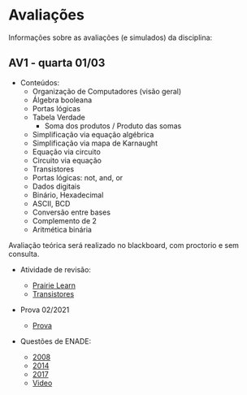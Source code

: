 # Avaliações

Informações sobre as avaliações (e simulados) da disciplina:

<!--
## AV4 - AF - sexta 02/12

Avaliação prática individual a ser realizada no SSD Linux. 

A avaliação será distribuída via github classroom (link estará no blakcboard) e o envio deve ser feito via ele.

Liberado consulta ao material da disciplina.

- Projetos:
    - F: CPU (HW)
    - G: Assembler (SW)
    - H: VM (SW)

[Prova - Av4 - 21b - Repositório](https://github.com/insper-classroom/21b-ele-av4-teste) - [Resolução](https://github.com/Insper/Z01.1/blob/main/Exercicios/Extras/Av4_21b_resolucao.pdf)


## AV3 - sexta 11/11

Avaliação prática individual a ser realizada no SSD Linux. 

A avaliação será distribuída via github classroom (link estará no blakcboard) e o envio deve ser feito via ele.

Liberado consulta ao material da disciplina.

- Projetos:
    - D: Lógica sequencial 
    - E: Assembly  

- Conteúdos:
    - Lógica Sequêncial
    - VHDL: Sequencial   
    - Assembly
    - Assembly - Mapa de memória
    - Assembly - Saltos
    - Linguagem de máquina
    - Conjunto de Instruções

[Prova - Av3 - 21b](https://github.com/Insper/Z01.1/blob/main/Exercicios/Extras/Prova_Av3.pdf) - [Resolução](https://github.com/Insper/Z01.1/blob/main/Exercicios/Extras/Prova_Av3_resolucao.pdf) - [Repositório](https://github.com/insper-classroom/21b-ele-av3-teste)


## AV2 - AI - sexta 30/09 - [Resolução](https://github.com/Insper/Z01.1/blob/main/Exercicios/Extras/22b-ele-av2_resolucao.pdf)

Avaliação prática individual a ser realizada no SSD Linux. 

A avaliação será distribuída via github classroom (link estará no blakcboard) e o envio deve ser feito via ele.

Liberado consulta ao material da disciplina.

- Projetos:
    - B: Lógica Combinacional  
    - C: ULA

- Conteúdos:
    - Componentes Digitais
    - Aritmética Binária - HW: Half-Adder/ Full-Adder/ Somadores
    - ULA
    - Lógica Sequêncial
    - VHDL: Combinacional
    - RTL
    - Formas de onda
    - Arquivos de teste

[Prova - Av2 - 22a](https://github.com/Insper/Z01.1/blob/main/Exercicios/Extras/Av2_resolucao.pdf ) - [Repositório](https://github.com/insper-classroom/22a-ele-av2-teste)

[Prova - Av2 - 21b](https://github.com/Insper/Z01.1/blob/main/Exercicios/Extras/Prova-Av2_resposta.pdf ) 
-->

## AV1 - quarta 01/03

- Conteúdos: 
    - Organização de Computadores (visão geral)
    - Álgebra booleana
    - Portas lógicas
    - Tabela Verdade
        - Soma dos produtos / Produto das somas
    - Simplificação via equação algébrica
    - Simplificação via mapa de Karnaught
    - Equação via circuito
    - Circuito via equação
    - Transistores
    - Portas lógicas: not, and, or
    - Dados digitais
    - Binário, Hexadecimal
    - ASCII, BCD
    - Conversão entre bases
    - Complemento de 2
    - Aritmética binária


Avaliação teórica será realizado no blackboard, com proctorio e sem consulta.

- Atividade de revisão:
    - [Prairie Learn](https://www.prairielearn.org/pl/course_instance/129146/assessment/2317661)
    - [Transistores](https://github.com/Insper/Z01.1/blob/main/Exercicios/Extras/Ex_transistores.pdf)
    
- Prova 02/2021
    -  [Prova](https://github.com/Insper/Z01.1/blob/main/Exercicios/Extras/Av1_bb_respostas.pdf)

- Questões de ENADE: 
    -  [2008](https://github.com/Insper/Z01.1/blob/main/Exercicios/Extras/enade2008.pdf)
    -  [2014](https://github.com/Insper/Z01.1/blob/main/Exercicios/Extras/enade2014.pdf)
    -  [2017](https://github.com/Insper/Z01.1/blob/main/Exercicios/Extras/enade2017.pdf)
    -  [Video](https://drive.google.com/file/d/1fPyAzyWFIXi8NeilBf5AIsQoe6tl9jbh/view?usp=sharing)

